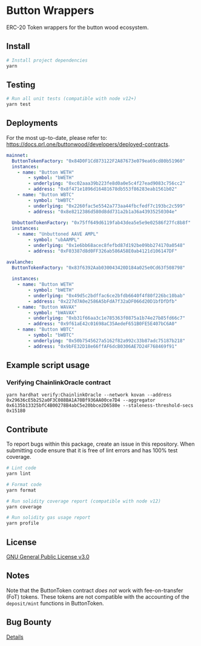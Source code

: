 # Button Wrappers

ERC-20 Token wrappers for the button wood ecosystem.

## Install

```bash
# Install project dependencies
yarn
```

## Testing

```bash
# Run all unit tests (compatible with node v12+)
yarn test
```


## Deployments

For the most up-to-date, please refer to: https://docs.prl.one/buttonwood/developers/deployed-contracts.
```yaml
mainnet:
  ButtonTokenFactory: "0x84D0F1Cd873122F2A87673e079ea69cd80b51960"
  instances:
    - name: "Button WETH"
        - symbol: "bWETH"
        - underlying: "0xc02aaa39b223fe8d0a0e5c4f27ead9083c756cc2"
        - address: "0x8f471e1896d16481678db553f86283eab1561b02"
    - name: "Button WBTC"
        - symbol: "bWBTC"
        - underlying: "0x2260fac5e5542a773aa44fbcfedf7c193bc2c599"
        - address: "0x8e8212386d580d8dd731a2b1a36a43935250304e"
        
  UnbuttonTokenFactory: "0x75ff649d6119fab43dea5e5e9e02586f27fc8b8f"
  instances:
    - name: "Unbuttoned AAVE AMPL"
        - symbol: "ubAAMPL"
        - underlying: "0x1e6bb68acec8fefbd87d192be09bb274170a0548"
        - address: "0xF03387d8d0FF326ab586A58E0ab4121d106147DF"

avalanche:
  ButtonTokenFactory: "0x83f6392Aab030043420D184a025e0Cd63f508798"
    
  instances:
    - name: "Button WETH"
        - symbol: "bWETH"
        - underlying: "0x49d5c2bdffac6ce2bfdb6640f4f80f226bc10bab"
        - address: "0x227d7A0e2586A5bFdA7f32aDF066d20D1bfDfDfb"
    - name: "Button WAVAX"
        - symbol: "bWAVAX"
        - underlying: "0xb31f66aa3c1e785363f0875a1b74e27b85fd66c7"
        - address: "0x9f61aE42c01698aC35AedeF651B0FE5E407bC6A0"
    - name: "Button WBTC"
        - symbol: "bWBTC"
        - underlying: "0x50b7545627a5162f82a992c33b87adc75187b218"
        - address: "0x9bFE32D18e66ffAF6dcB0306AE7D24F768469f91"
```

## Example script usage

### Verifying ChainlinkOracle contract
`yarn hardhat verify:ChainlinkOracle --network kovan --address 0x29636cE5b252a0F3C088BA1A70Bf936AA00ce7D4 --aggregator 0x6135b13325bfC4B00278B4abC5e20bbce2D6580e --staleness-threshold-secs 0x15180`

## Contribute

To report bugs within this package, create an issue in this repository.
When submitting code ensure that it is free of lint errors and has 100% test coverage.

```bash
# Lint code
yarn lint

# Format code
yarn format

# Run solidity coverage report (compatible with node v12)
yarn coverage

# Run solidity gas usage report
yarn profile
```

## License

[GNU General Public License v3.0](./LICENSE)

## Notes

Note that the ButtonToken contract _does not_ work with fee-on-transfer (FoT) tokens. These tokens are not compatible with the accounting of the `deposit/mint` functions in ButtonToken.

## Bug Bounty

[Details](bug-bounty.md)

